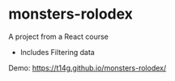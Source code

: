 # monsters-rolodex
A project from a React course

 - Includes Filtering data


Demo: https://t14g.github.io/monsters-rolodex/
